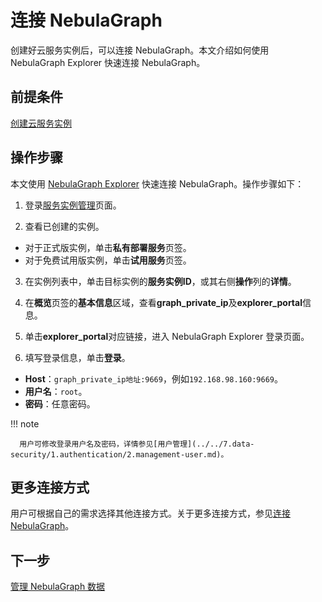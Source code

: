# 连接 NebulaGraph

创建好云服务实例后，可以连接 NebulaGraph。本文介绍如何使用 NebulaGraph Explorer 快速连接 NebulaGraph。

## 前提条件

[创建云服务实例](1.create-instance-on-cloud.md)

## 操作步骤

本文使用 [NebulaGraph Explorer](../../nebula-explorer/about-explorer/ex-ug-what-is-explorer.md) 快速连接 NebulaGraph。操作步骤如下：

1. 登录[服务实例管理](https://computenest.console.aliyun.com/user/cn-hangzhou/serviceInstance/private)页面。
  
2. 查看已创建的实例。
   
  - 对于正式版实例，单击**私有部署服务**页签。
  - 对于免费试用版实例，单击**试用服务**页签。

3. 在实例列表中，单击目标实例的**服务实例ID**，或其右侧**操作**列的**详情**。

4. 在**概览**页签的**基本信息**区域，查看**graph_private_ip**及**explorer_portal**信息。

5. 单击**explorer_portal**对应链接，进入 NebulaGraph Explorer 登录页面。
6. 填写登录信息，单击**登录**。
  
  - **Host**：`graph_private_ip地址:9669`，例如`192.168.98.160:9669`。
  - **用户名**：`root`。
  - **密码**：任意密码。

  !!! note

      用户可修改登录用户名及密码，详情参见[用户管理](../../7.data-security/1.authentication/2.management-user.md)。


## 更多连接方式

用户可根据自己的需求选择其他连接方式。关于更多连接方式，参见[连接 NebulaGraph](https://docs.nebula-graph.com.cn/{{cloud.aliyunLatestRelease}}/nebula-cloud/nebula-cloud-on-alibabacloud/2.use-cloud-services/#_4)。


## 下一步

[管理 NebulaGraph 数据](3.how-to-query-on-cloud.md)
